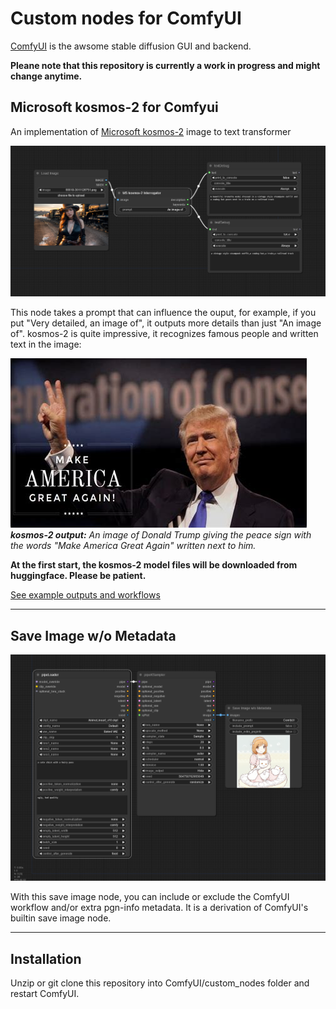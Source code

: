 # Custom nodes for ComfyUI

[ComfyUI](https://github.com/comfyanonymous/ComfyUI) is the awsome stable diffusion GUI and backend.

**Pleane note that this repository is currently a work in progress and might change anytime.**

## Microsoft kosmos-2 for Comfyui

An implementation of [Microsoft kosmos-2](https://huggingface.co/microsoft/kosmos-2-patch14-224) image to text transformer

![](img/ComfyUI_00001_.png)

This node takes a prompt that can influence the ouput, for example, if you put "Very detailed, an image of", it outputs more details than just "An image of". kosmos-2 is quite impressive, it recognizes famous people and written text in the image:

![Alt text](img/th-406341032.jpg) \
_**kosmos-2 output:** An image of Donald Trump giving the peace sign with the words "Make America Great Again" written next to him._

**At the first start, the kosmos-2 model files will be downloaded from huggingface. Please be patient.**

[See example outputs and workflows](examples/examples.md)

----

## Save Image w/o Metadata

![](img/workflow.png)

With this save image node, you can include or exclude the ComfyUI workflow and/or extra pgn-info metadata. It is a derivation of ComfyUI's builtin save image node.

----

## Installation

Unzip or git clone this repository into ComfyUI/custom_nodes folder and restart ComfyUI.
